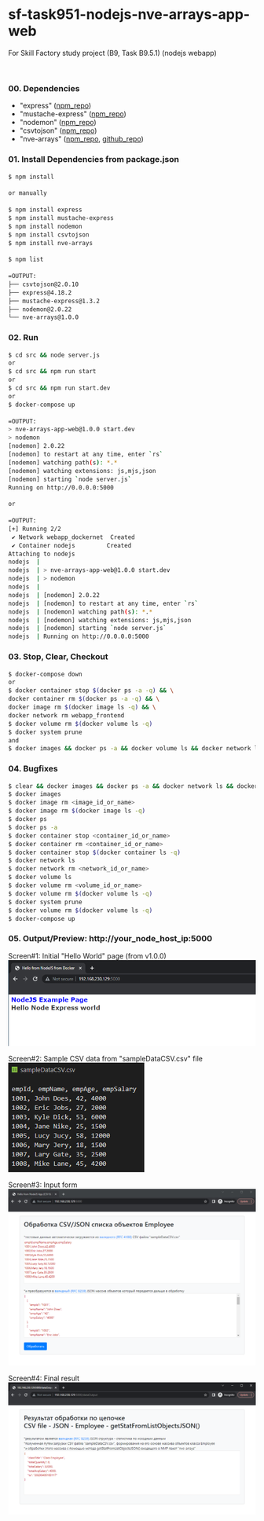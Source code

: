 # sf-task951-nodejs-nve-arrays-app-web
For Skill Factory study project (B9, Task B9.5.1) (nodejs webapp)

<br>

### 00. Dependencies

* "express" ([npm_repo](https://www.npmjs.com/package/express))
* "mustache-express" ([npm_repo](https://www.npmjs.com/package/mustache-express))
* "nodemon" ([npm_repo](https://www.npmjs.com/package/nodemon))
* "csvtojson" ([npm_repo](https://www.npmjs.com/package/csvtojson))
* "nve-arrays" ([npm_repo](https://www.npmjs.com/package/nve-arrays), [github_repo](https://github.com/VictorNuzhdin/sf-task951-nodejs-nve-arrays-package))

### 01. Install Dependencies from package.json

```bash
$ npm install

or manually

$ npm install express
$ npm install mustache-express
$ npm install nodemon
$ npm install csvtojson
$ npm install nve-arrays

$ npm list

=OUTPUT:
├── csvtojson@2.0.10
├── express@4.18.2
├── mustache-express@1.3.2
├── nodemon@2.0.22
└── nve-arrays@1.0.0
```

### 02. Run

```bash
$ cd src && node server.js
or
$ cd src && npm run start
or
$ cd src && npm run start.dev
or
$ docker-compose up

=OUTPUT:
> nve-arrays-app-web@1.0.0 start.dev
> nodemon
[nodemon] 2.0.22
[nodemon] to restart at any time, enter `rs`
[nodemon] watching path(s): *.*
[nodemon] watching extensions: js,mjs,json
[nodemon] starting `node server.js`
Running on http://0.0.0.0:5000

or

=OUTPUT:
[+] Running 2/2
 ✔ Network webapp_dockernet  Created                                                                                                                                                      0.2s 
 ✔ Container nodejs         Created                                                                                                                                                      0.4s 
Attaching to nodejs
nodejs  | 
nodejs  | > nve-arrays-app-web@1.0.0 start.dev
nodejs  | > nodemon
nodejs  | 
nodejs  | [nodemon] 2.0.22
nodejs  | [nodemon] to restart at any time, enter `rs`
nodejs  | [nodemon] watching path(s): *.*
nodejs  | [nodemon] watching extensions: js,mjs,json
nodejs  | [nodemon] starting `node server.js`
nodejs  | Running on http://0.0.0.0:5000
```

### 03. Stop, Clear, Checkout

```bash
$ docker-compose down
or
$ docker container stop $(docker ps -a -q) && \
docker container rm $(docker ps -a -q) && \
docker image rm $(docker image ls -q) && \
docker network rm webapp_frontend
$ docker volume rm $(docker volume ls -q)
$ docker system prune
and
$ docker images && docker ps -a && docker volume ls && docker network ls
```

### 04. Bugfixes

```bash
$ clear && docker images && docker ps -a && docker network ls && docker volume ls
$ docker images
$ docker image rm <image_id_or_name>
$ docker image rm $(docker image ls -q)
$ docker ps
$ docker ps -a
$ docker container stop <container_id_or_name>
$ docker container rm <container_id_or_name>
$ docker container stop $(docker container ls -q)
$ docker network ls
$ docker network rm <network_id_or_name>
$ docker volume ls
$ docker volume rm <volume_id_or_name>
$ docker volume rm $(docker volume ls -q)
$ docker system prune
$ docker volume rm $(docker volume ls -q)
$ docker-compose up
```

### 05. Output/Preview: http://your_node_host_ip:5000

Screen#1: Initial "Hello World" page (from v1.0.0)
![screen](_screens/01_index-page_helloWorld.png?raw=true)

Screen#2: Sample CSV data from "sampleDataCSV.csv" file
![screen](_screens/02_sampleCSVdata.png?raw=true)

Screen#3: Input form
![screen](_screens/03_inputForm.png?raw=true)

Screen#4: Final result
![screen](_screens/04_outputResult.png?raw=true)
